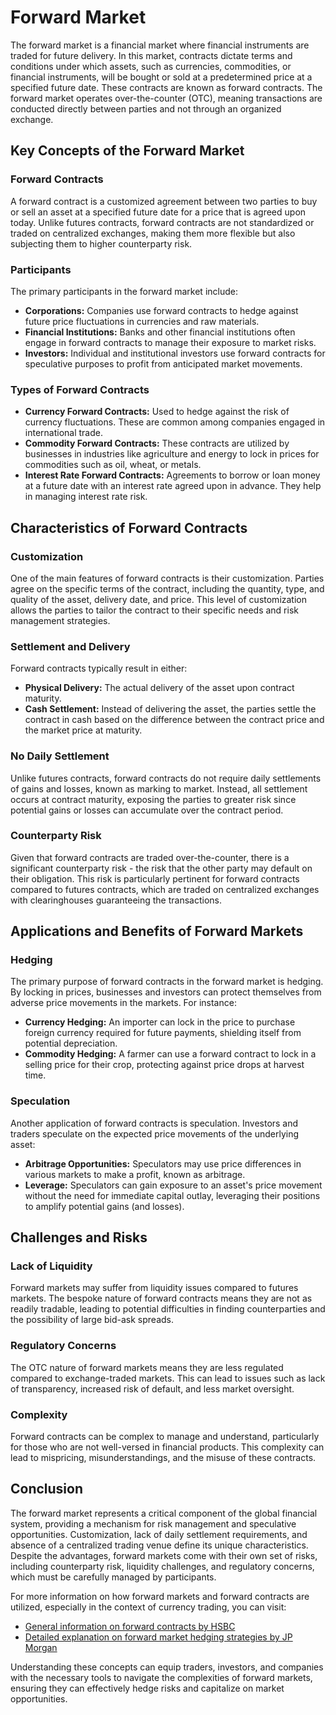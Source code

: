 # Forward Market

The forward market is a financial market where financial instruments are traded for future delivery. In this market, contracts dictate terms and conditions under which assets, such as currencies, commodities, or financial instruments, will be bought or sold at a predetermined price at a specified future date. These contracts are known as forward contracts. The forward market operates over-the-counter (OTC), meaning transactions are conducted directly between parties and not through an organized exchange.

## Key Concepts of the Forward Market

### Forward Contracts

A forward contract is a customized agreement between two parties to buy or sell an asset at a specified future date for a price that is agreed upon today. Unlike futures contracts, forward contracts are not standardized or traded on centralized exchanges, making them more flexible but also subjecting them to higher counterparty risk. 

### Participants

The primary participants in the forward market include:
- **Corporations:** Companies use forward contracts to hedge against future price fluctuations in currencies and raw materials. 
- **Financial Institutions:** Banks and other financial institutions often engage in forward contracts to manage their exposure to market risks.
- **Investors:** Individual and institutional investors use forward contracts for speculative purposes to profit from anticipated market movements.

### Types of Forward Contracts

- **Currency Forward Contracts:** Used to hedge against the risk of currency fluctuations. These are common among companies engaged in international trade.
- **Commodity Forward Contracts:** These contracts are utilized by businesses in industries like agriculture and energy to lock in prices for commodities such as oil, wheat, or metals.
- **Interest Rate Forward Contracts:** Agreements to borrow or loan money at a future date with an interest rate agreed upon in advance. They help in managing interest rate risk.

## Characteristics of Forward Contracts

### Customization

One of the main features of forward contracts is their customization. Parties agree on the specific terms of the contract, including the quantity, type, and quality of the asset, delivery date, and price. This level of customization allows the parties to tailor the contract to their specific needs and risk management strategies.

### Settlement and Delivery

Forward contracts typically result in either:
- **Physical Delivery:** The actual delivery of the asset upon contract maturity.
- **Cash Settlement:** Instead of delivering the asset, the parties settle the contract in cash based on the difference between the contract price and the market price at maturity.

### No Daily Settlement

Unlike futures contracts, forward contracts do not require daily settlements of gains and losses, known as marking to market. Instead, all settlement occurs at contract maturity, exposing the parties to greater risk since potential gains or losses can accumulate over the contract period.

### Counterparty Risk

Given that forward contracts are traded over-the-counter, there is a significant counterparty risk - the risk that the other party may default on their obligation. This risk is particularly pertinent for forward contracts compared to futures contracts, which are traded on centralized exchanges with clearinghouses guaranteeing the transactions.

## Applications and Benefits of Forward Markets

### Hedging

The primary purpose of forward contracts in the forward market is hedging. By locking in prices, businesses and investors can protect themselves from adverse price movements in the markets. For instance:
- **Currency Hedging:** An importer can lock in the price to purchase foreign currency required for future payments, shielding itself from potential depreciation.
- **Commodity Hedging:** A farmer can use a forward contract to lock in a selling price for their crop, protecting against price drops at harvest time.

### Speculation

Another application of forward contracts is speculation. Investors and traders speculate on the expected price movements of the underlying asset:
- **Arbitrage Opportunities:** Speculators may use price differences in various markets to make a profit, known as arbitrage.
- **Leverage:** Speculators can gain exposure to an asset's price movement without the need for immediate capital outlay, leveraging their positions to amplify potential gains (and losses).

## Challenges and Risks

### Lack of Liquidity

Forward markets may suffer from liquidity issues compared to futures markets. The bespoke nature of forward contracts means they are not as readily tradable, leading to potential difficulties in finding counterparties and the possibility of large bid-ask spreads.

### Regulatory Concerns

The OTC nature of forward markets means they are less regulated compared to exchange-traded markets. This can lead to issues such as lack of transparency, increased risk of default, and less market oversight.

### Complexity

Forward contracts can be complex to manage and understand, particularly for those who are not well-versed in financial products. This complexity can lead to mispricing, misunderstandings, and the misuse of these contracts.

## Conclusion

The forward market represents a critical component of the global financial system, providing a mechanism for risk management and speculative opportunities. Customization, lack of daily settlement requirements, and absence of a centralized trading venue define its unique characteristics. Despite the advantages, forward markets come with their own set of risks, including counterparty risk, liquidity challenges, and regulatory concerns, which must be carefully managed by participants.

For more information on how forward markets and forward contracts are utilized, especially in the context of currency trading, you can visit:
- [General information on forward contracts by HSBC](https://www.business.hsbc.uk/en-gb/financing-and-credit/forward)
- [Detailed explanation on forward market hedging strategies by JP Morgan](https://www.jpmorgan.com/global/treasury/corporate-forward-markets)

Understanding these concepts can equip traders, investors, and companies with the necessary tools to navigate the complexities of forward markets, ensuring they can effectively hedge risks and capitalize on market opportunities.